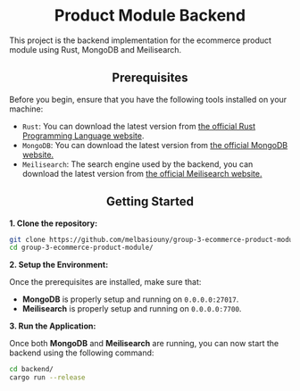<h1 align="center">Product Module Backend</h1>

This project is the backend implementation for the ecommerce product module using Rust, MongoDB and Meilisearch.

<h2 align="center">Prerequisites</h2>

Before you begin, ensure that you have the following tools installed on your machine:
- ```Rust```: You can download the latest version from [the official Rust Programming Language website](https://www.rust-lang.org/learn/get-started).
- ```MongoDB```: You can download the latest version from [the official MongoDB website.](https://www.mongodb.com/docs/manual/installation/)
- ```Meilisearch```: The search engine used by the backend, you can download the latest version from [the official Meilisearch website.](https://www.meilisearch.com/docs/learn/getting_started/installation)

<h2 align="center">Getting Started</h2>

**1. Clone the repository:**
```sh
git clone https://github.com/melbasiouny/group-3-ecommerce-product-module.git
cd group-3-ecommerce-product-module/
```

**2. Setup the Environment:**

Once the prerequisites are installed, make sure that:
- **MongoDB** is properly setup and running on ```0.0.0.0:27017```.
- **Meilisearch** is properly setup and running on ```0.0.0.0:7700```.

**3. Run the Application:**

Once both **MongoDB** and **Meilisearch** are running, you can now start the backend using the following command:
```sh
cd backend/
cargo run --release
```
